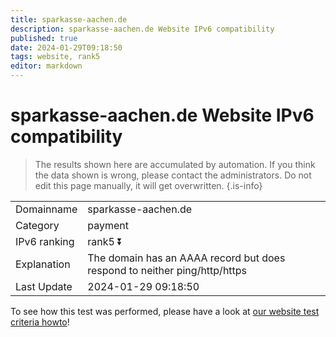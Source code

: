 ```yaml
---
title: sparkasse-aachen.de
description: sparkasse-aachen.de Website IPv6 compatibility
published: true
date: 2024-01-29T09:18:50
tags: website, rank5
editor: markdown
---
```


# sparkasse-aachen.de Website IPv6 compatibility

> The results shown here are accumulated by automation. If you think the data shown is wrong, please contact the administrators. 
> Do not edit this page manually, it will get overwritten.
{.is-info}


|   |   |
| - | - |
| Domainname | sparkasse-aachen.de
| Category | payment |
| IPv6 ranking | rank5 :arrow_double_down: |
| Explanation | The domain has an AAAA record but does respond to neither ping/http/https |
| Last Update | 2024-01-29 09:18:50 |

To see how this test was performed, please have a look at [our website test criteria howto](/howto/testcriteria/website)!

